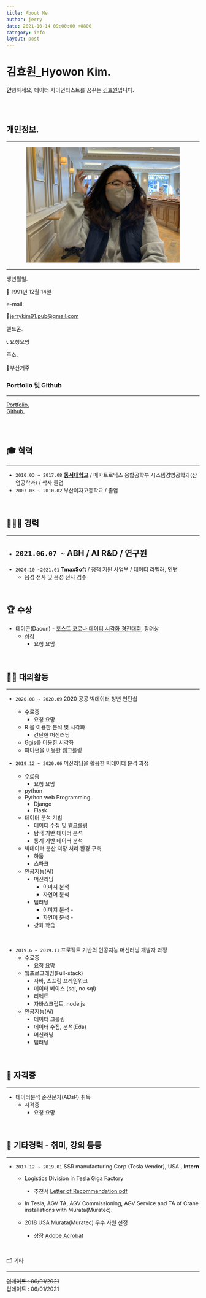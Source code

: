 ```yaml
---
title: About Me
author: jerry
date: 2021-10-14 09:00:00 +0800
category: info
layout: post
---
```


# 김효원_Hyowon Kim.

**안**녕하세요, 데이터 사이언티스트를 꿈꾸는 [김효원](mailto:jerrykim91.pub@gmail.com)입니다. 

<br><br>

## 개인정보.

---

<center><img src="../img/img.jpeg" width="400" height="300"></center>

---

생년월일. 

🍰 1991년 12월 14일 

e-mail.  

📨jerrykim91.pub@gmail.com

핸드폰. 

 📞 요청요망

주소. 

🏡부산거주

### Portfolio  및 Github

---
[Portfolio.](https://jerrykim91.github.io/PortfolioPage/)<br>
[Github.](https://github.com/jerrykim91)

<br><br>

## 🎓 학력

---

- `2010.03 ~ 2017.08` **[동서대학교](Http:www.)** / 메카트로닉스 융합공학부 시스템경영공학과(산업공학과) / 학사 졸업
- `2007.03 ~ 2010.02` 부산여자고등학교 / 졸업

<br>

## 👩🏻‍💻 경력

---

- `2021.06.07 ~` **ABH / AI R&D /** 연구원
    - 
- `2020.10 ~2021.01` **TmaxSoft** / 정책 지원 사업부 / 데이터 라벨러, **인턴**
    - 음성 전사 및 음성 전사 검수


<br>




## 🏆 수상

- 데이콘(Dacon) - [포스트 코로나 데이터 시각화 경진대회](https://dacon.io/competitions/official/235618/codeshare/1430), 장려상
    - 상장
       - 요청 요망
<br>


## 🏃‍♀️ 대외활동

---

- `2020.08 ~ 2020.09` 2020 공공 빅데이터 청년 인턴쉽
    - 수료증
        - 요청 요망
    - R 을 이용한 분석 및 시각화
        - 간단한 머신러닝
    - Ggis를 이용한 시각화
    - 파이썬을 이용한 웹크롤링
    
- `2019.12 ~ 2020.06` 머신러닝을 활용한 빅데이터 분석 과정
    - 수료증
        - 요청 요망
    - python
    - Python web Programming
        - Django
        - Flask
    - 데이터 분석 기법
        - 데이터 수집 및 웹크롤링
        - 탐색 기반 데이터 분석
        - 통계 기반 데이터 분석
    - 빅데이터 분산 저장 처리 환경 구축
        - 하둡
        - 스파크
    - 인공지능(AI)
        - 머신러닝
            - 이미지 분석
            - 자연어 분석
        - 딥러닝
            - 이미지 분석 -
            - 자연어 분석 -
        - 강화 학습
    
<br>

- `2019.6 ~ 2019.11` 프로젝트 기반의 인공지능 머신러닝 개발자 과정
    - 수료증
        - 요청 요망
    - 웹프로그래밍(Full-stack)
        - 자바, 스프링 프레임워크
        - 데이터 베이스 (sql, no sql)
        - 리엑트
        - 자바스크립트, node.js
    - 인공지능(Ai)
        - 데이터 크롤링
        - 데이터 수집, 분석(Eda)
        - 머신러닝
        - 딥러닝

<br>

## 📃 자격증

---

- 데이터분석 준전문가(ADsP) 취득
    - 자격증 
        - 요청 요망

<br>

## 🎴 기타경력 - 취미, 강의 등등

---

- `2017.12 ~ 2019.01`  SSR manufacturing Corp (Tesla Vendor), USA , **Intern**
    - Logistics Division in Tesla Giga Factory
        - 추천서
            [Letter of Recommendation.pdf](https://drive.google.com/file/d/1u0O1r3-fUiRSZMyNGsIr7Vg8oCY8ctx0/view?usp=sharing)
            
    - In Tesla, AGV TA, AGV Commissioning, AGV Service and TA of Crane installations with Murata(Muratec).
    - 2018 USA Murata(Muratec) 우수 사원 선정
        - 상장
            [Adobe Acrobat](https://documentcloud.adobe.com/link/track?uri=urn:aaid:scds:US:dab20f55-bf7e-48f7-ab1a-cb528c7183df)
            

<br>

🗂 기타 

---

~~업데이트 : 06/01/2021~~ <br>
업데이트 : 06/01/2021